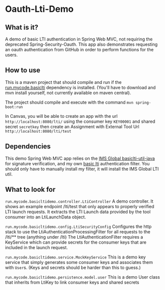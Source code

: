 # Oauth-Lti-Demo

## What is it?
A demo of basic LTI authentication in Spring Web MVC, not requiring the deprecated Spring-Security-Oauth. This app also demonstrates requesting
an oauth authentication from GitHub in order to perform functions for the users.

## How to use
This is a maven project that should compile and run if the [run.mycode.basiclti](https://github.com/mrbdahlem/Basic-Lti) dependency is installed.
(You'll have to download and mvn install yourself, not currently available on maven central).

The project should compile and execute with the command ```mvn spring-boot:run```

In Canvas, you will be able to create an app with the url ```http://localhost:8080/lti/``` using the consumer key ```KEY00001``` and shared secret
```secretkey``` then create an Assignment with External Tool Url ```http://localhost:8080/lti/test```

## Dependencies
This demo Spring Web MVC app relies on the [IMS Global basiclti-util-java](https://github.com/IMSGlobal/basiclti-util-java) for signature verification, 
and my own [basic lti](https://github.com/mrbdahlem/Basic-Lti) authentication filter. You should only have to manually install my filter, it will
install the IMS Global LTI util.

## What to look for
```run.mycode.basicltidemo.controller.LtiController```
A demo controller. It shows an example endpoint /lti/test that only appears to properly verified LTI launch requests. It extracts the LTI Launch data
provided by the tool consumer into an LtiLaunchData object.

```run.mycode.basicltidemo.config.LtiSecurityConfig```
Configures the http stack to use the LtiAuthenticationProcessingFilter for all requests to the /lti/** tree (anything under /lti)
The LtiAuthenticationFilter requires a KeyService which can provide secrets for the consumer keys that are included in the launch request.

```run.mycode.basicltidemo.service.MockKeyService```
This is a demo key service that simply generates some consumer keys and associates them with ```User```s. (Keys and secrets should be harder than
this to guess.)

```run.mycode.basicltidemo.persistence.model.user```
This is a demo User class that inherits from LtiKey to link consumer keys and shared secrets

